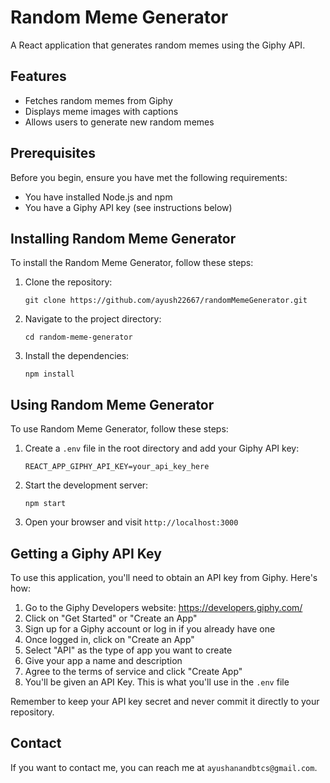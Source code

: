 # Random Meme Generator

A React application that generates random memes using the Giphy API.

## Features

- Fetches random memes from Giphy
- Displays meme images with captions
- Allows users to generate new random memes

## Prerequisites

Before you begin, ensure you have met the following requirements:

- You have installed Node.js and npm
- You have a Giphy API key (see instructions below)

## Installing Random Meme Generator

To install the Random Meme Generator, follow these steps:

1. Clone the repository:
   ```
   git clone https://github.com/ayush22667/randomMemeGenerator.git
   ```
2. Navigate to the project directory:
   ```
   cd random-meme-generator
   ```
3. Install the dependencies:
   ```
   npm install
   ```

## Using Random Meme Generator

To use Random Meme Generator, follow these steps:

1. Create a `.env` file in the root directory and add your Giphy API key:
   ```
   REACT_APP_GIPHY_API_KEY=your_api_key_here
   ```
2. Start the development server:
   ```
   npm start
   ```
3. Open your browser and visit `http://localhost:3000`

## Getting a Giphy API Key

To use this application, you'll need to obtain an API key from Giphy. Here's how:

1. Go to the Giphy Developers website: https://developers.giphy.com/
2. Click on "Get Started" or "Create an App"
3. Sign up for a Giphy account or log in if you already have one
4. Once logged in, click on "Create an App"
5. Select "API" as the type of app you want to create
6. Give your app a name and description
7. Agree to the terms of service and click "Create App"
8. You'll be given an API Key. This is what you'll use in the `.env` file

Remember to keep your API key secret and never commit it directly to your repository.


## Contact

If you want to contact me, you can reach me at `ayushanandbtcs@gmail.com`.
